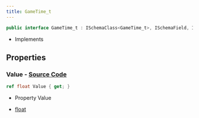 ```yaml
---
title: GameTime_t
---
```


```csharp
public interface GameTime_t : ISchemaClass<GameTime_t>, ISchemaField, ISchemaClass, INativeHandle
```

- Implements

## Properties

### **Value** - [Source Code](https://github.com/swiftly-solution/swiftlys2/blob/main/managed/src/SwiftlyS2.Generated/Schemas/Interfaces/GameTime_t.cs#L16)

```csharp
ref float Value { get; }
```

- Property Value

- [float](https://learn.microsoft.com/dotnet/api/system.single)

